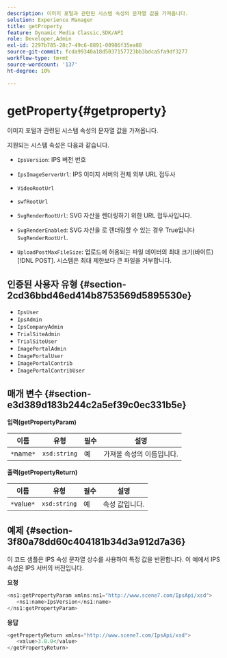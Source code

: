 ```yaml
---
description: 이미지 포털과 관련된 시스템 속성의 문자열 값을 가져옵니다.
solution: Experience Manager
title: getProperty
feature: Dynamic Media Classic,SDK/API
role: Developer,Admin
exl-id: 2297b785-28c7-49c6-8891-00986f35ea88
source-git-commit: fcda99340a18d5037157723bb3bdca5fa9df3277
workflow-type: tm+mt
source-wordcount: '137'
ht-degree: 10%

---
```


# getProperty{#getproperty}

이미지 포털과 관련된 시스템 속성의 문자열 값을 가져옵니다.

지원되는 시스템 속성은 다음과 같습니다.

* `IpsVersion`: IPS 버전 번호
* `IpsImageServerUrl`: IPS 이미지 서버의 전체 외부 URL 접두사
* `VideoRootUrl`
* `swfRootUrl`
* `SvgRenderRootUrl`: SVG 자산을 렌더링하기 위한 URL 접두사입니다.
* `SvgRenderEnabled`: SVG 자산을 로 렌더링할 수 있는 경우 True입니다 `SvgRenderRootUrl`.

* `UploadPostMaxFileSize`: 업로드에 허용되는 파일 데이터의 최대 크기(바이트) [!DNL POST]. 시스템은 최대 제한보다 큰 파일을 거부합니다.

## 인증된 사용자 유형 {#section-2cd36bbd46ed414b8753569d5895530e}

* `IpsUser`
* `IpsAdmin`
* `IpsCompanyAdmin`
* `TrialSiteAdmin`
* `TrialSiteUser`
* `ImagePortalAdmin`
* `ImagePortalUser`
* `ImagePortalContrib`
* `ImagePortalContribUser`

## 매개 변수 {#section-e3d389d183b244c2a5ef39c0ec331b5e}

**입력(getPropertyParam)**

| 이름 | 유형 | 필수 | 설명 |
|---|---|---|---|
| `*`name`*` | `xsd:string` | 예 | 가져올 속성의 이름입니다. |

**출력(getPropertyReturn)**

| 이름 | 유형 | 필수 | 설명 |
|---|---|---|---|
| `*`value`*` | `xsd:string` | 예 | 속성 값입니다. |

## 예제 {#section-3f80a78dd60c404181b34d3a912d7a36}

이 코드 샘플은 IPS 속성 문자열 상수를 사용하여 특정 값을 반환합니다. 이 예에서 IPS 속성은 IPS 서버의 버전입니다.

**요청**

```java
<ns1:getPropertyParam xmlns:ns1="http://www.scene7.com/IpsApi/xsd">
   <ns1:name>IpsVersion</ns1:name>
</ns1:getPropertyParam>
```

**응답**

```java
<getPropertyReturn xmlns="http://www.scene7.com/IpsApi/xsd">
   <value>3.8.0</value>
</getPropertyReturn>
```
